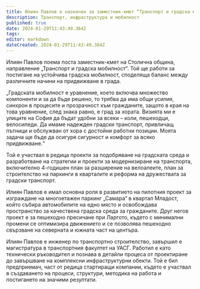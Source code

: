 ```yaml
---
title: Илиян Павлов е назначен за заместник-кмет “Транспорт и градска мобилност”
description: Транспорт, инфраструктура и мобилност
published: true
date: 2024-01-29T11:43:49.364Z
tags: 
editor: markdown
dateCreated: 2024-01-29T11:43:49.364Z
---
```


Илиян Павлов поема поста заместник-кмет на Столична община, направление „Транспорт и градска мобилност“. Той ще работи за постигане на устойчива градска мобилност, споделяща баланс между различните начини на придвижване в града.

„Градската мобилност е уравнение, което включва множество компоненти и за да бъде решено, то трябва да има общи усилия, синхрон в процесите и прозрачност към гражданите, защото в края на това уравнение, след знака равно, е град за хората. Визията ми е улиците на София да бъдат удобни за всеки – коли, пешеходци, велосипеди. Да имаме надежден градски транспорт, привличащ пътници и обслужван от хора с достойни работни позиции. Моята задача ще бъде да осигуря сигурност и комфорт за всяко придвижване.“

Той е участвал в редица проекти за подобряване на градската среда и разработване на стратегии и проекти за модернизиране на транспорта, включително 4-годишен план за разширение на велоалеите, план за строителство на паркинги в кварталите и реформа на дружествата за градски транспорт.

Илиян Павлов е имал основна роля в развитието на пилотния проект за изграждане на многоетажен паркинг „Самара“ в квартал Младост, който събира автомобилите на едно място и освобождава пространство за качествена градска среда за гражданите. Друг негов проект е за пешеходно пресичане при Ларгото, където с минимални промени се оптимизира движението и се позволява пешеходно свързване на северната и южната част на центъра.

Илиян Павлов е инженер по транспортно строителство, завършил е магистратура в транспортния факултет на УАСГ. Работил е като технически ръководител и познава в детайли процеса от проектиране до завършване на комплексни инфраструктурни обекти. Той е бил  предприемач, част от редица стартиращи компании, където е участвал в създаването на процеси, структури, методика на работа и постигането на значими резултати.